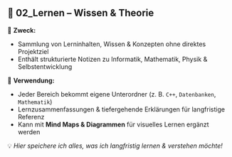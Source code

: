 ## **📂 02_Lernen – Wissen & Theorie**

🎯 **Zweck:**

- Sammlung von Lerninhalten, Wissen & Konzepten ohne direktes Projektziel
- Enthält strukturierte Notizen zu Informatik, Mathematik, Physik & Selbstentwicklung

📌 **Verwendung:**

- Jeder Bereich bekommt eigene Unterordner (z. B. `C++`, `Datenbanken`, `Mathematik`)
- Lernzusammenfassungen & tiefergehende Erklärungen für langfristige Referenz
- Kann mit **Mind Maps & Diagrammen** für visuelles Lernen ergänzt werden

💡 _Hier speichere ich alles, was ich langfristig lernen & verstehen möchte!_